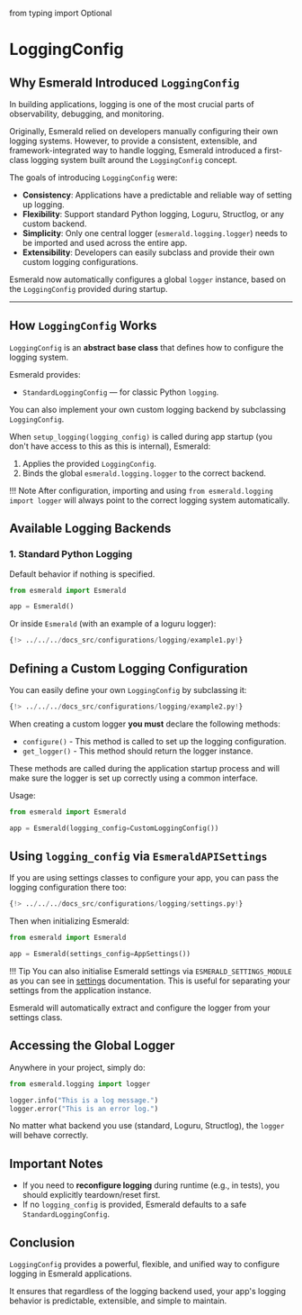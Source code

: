 from typing import Optional

# LoggingConfig

## Why Esmerald Introduced `LoggingConfig`

In building applications, logging is one of the most crucial parts of observability, debugging, and monitoring.

Originally, Esmerald relied on developers manually configuring their own logging systems. However, to provide a consistent,
extensible, and framework-integrated way to handle logging, Esmerald introduced a first-class logging system built around
the `LoggingConfig` concept.

The goals of introducing `LoggingConfig` were:

- **Consistency**: Applications have a predictable and reliable way of setting up logging.
- **Flexibility**: Support standard Python logging, Loguru, Structlog, or any custom backend.
- **Simplicity**: Only one central logger (`esmerald.logging.logger`) needs to be imported and used across the entire app.
- **Extensibility**: Developers can easily subclass and provide their own custom logging configurations.

Esmerald now automatically configures a global `logger` instance, based on the `LoggingConfig` provided during startup.

---

## How `LoggingConfig` Works

`LoggingConfig` is an **abstract base class** that defines how to configure the logging system.

Esmerald provides:

- `StandardLoggingConfig` — for classic Python `logging`.

You can also implement your own custom logging backend by subclassing `LoggingConfig`.

When `setup_logging(logging_config)` is called during app startup (you don't have access to this as this is internal), Esmerald:

1. Applies the provided `LoggingConfig`.
2. Binds the global `esmerald.logging.logger` to the correct backend.

!!! Note
    After configuration, importing and using `from esmerald.logging import logger` will always point to the correct
    logging system automatically.

## Available Logging Backends

### 1. Standard Python Logging

Default behavior if nothing is specified.

```python
from esmerald import Esmerald

app = Esmerald()
```

Or inside `Esmerald` (with an example of a loguru logger):

```python
{!> ../../../docs_src/configurations/logging/example1.py!}
```

## Defining a Custom Logging Configuration

You can easily define your own `LoggingConfig` by subclassing it:

```python
{!> ../../../docs_src/configurations/logging/example2.py!}
```

When creating a custom logger **you must** declare the following methods:

- `configure()` - This method is called to set up the logging configuration.
- `get_logger()` - This method should return the logger instance.

These methods are called during the application startup process and will make sure the logger is set up correctly
using a common interface.

Usage:

```python
from esmerald import Esmerald

app = Esmerald(logging_config=CustomLoggingConfig())
```

## Using `logging_config` via `EsmeraldAPISettings`

If you are using settings classes to configure your app, you can pass the logging configuration there too:

```python
{!> ../../../docs_src/configurations/logging/settings.py!}
```

Then when initializing Esmerald:

```python
from esmerald import Esmerald

app = Esmerald(settings_config=AppSettings())
```

!!! Tip
    You can also initialise Esmerald settings via `ESMERALD_SETTINGS_MODULE` as you can see in [settings](../application/settings.md)
    documentation. This is useful for separating your settings from the application instance.

Esmerald will automatically extract and configure the logger from your settings class.

## Accessing the Global Logger

Anywhere in your project, simply do:

```python
from esmerald.logging import logger

logger.info("This is a log message.")
logger.error("This is an error log.")
```

No matter what backend you use (standard, Loguru, Structlog), the `logger` will behave correctly.

## Important Notes

- If you need to **reconfigure logging** during runtime (e.g., in tests), you should explicitly teardown/reset first.
- If no `logging_config` is provided, Esmerald defaults to a safe `StandardLoggingConfig`.


## Conclusion

`LoggingConfig` provides a powerful, flexible, and unified way to configure logging in Esmerald applications.

It ensures that regardless of the logging backend used, your app's logging behavior is predictable, extensible, and simple to maintain.

